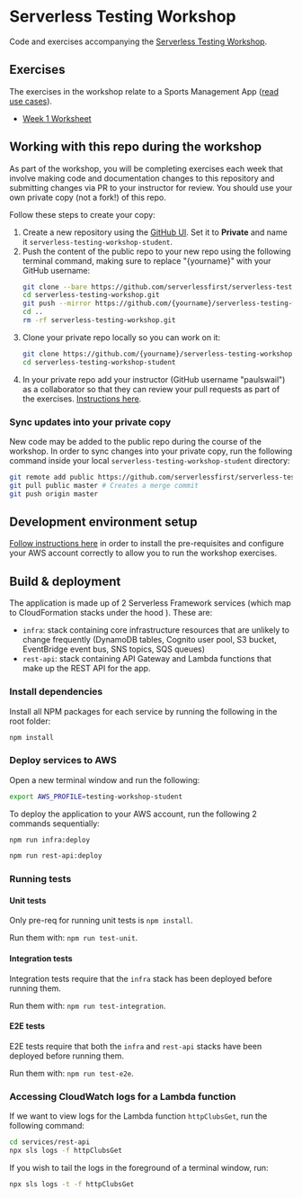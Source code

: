 # Serverless Testing Workshop
Code and exercises accompanying the [Serverless Testing Workshop](https://serverlessfirst.com/workshops/testing/).

## Exercises
The exercises in the workshop relate to a Sports Management App ([read use cases](./docs/app-use-cases.md)).
- [Week 1 Worksheet](./exercises/week1-worksheet.md)


## Working with this repo during the workshop
As part of the workshop, you will be completing exercises each week that involve making code and documentation changes to this repository and submitting changes via PR to your instructor for review. You should use your own private copy (not a fork!) of this repo.

Follow these steps to create your copy:
1. Create a new repository using the [GitHub UI](https://github.com/new). Set it to **Private** and name it `serverless-testing-workshop-student`.
2. Push the content of the public repo to your new repo using the following terminal command, making sure to replace "{yourname}" with your GitHub username:
    ```sh
    git clone --bare https://github.com/serverlessfirst/serverless-testing-workshop.git
    cd serverless-testing-workshop.git
    git push --mirror https://github.com/{yourname}/serverless-testing-workshop-student.git
    cd ..
    rm -rf serverless-testing-workshop.git
    ```
3. Clone your private repo locally so you can work on it:
    ```sh
    git clone https://github.com/{yourname}/serverless-testing-workshop-student.git
    cd serverless-testing-workshop-student
    ```
4. In your private repo add your instructor (GitHub username "paulswail") as a collaborator so that they can review your pull requests as part of the exercises. [Instructions here](https://docs.github.com/en/free-pro-team@latest/github/setting-up-and-managing-your-github-user-account/inviting-collaborators-to-a-personal-repository).

### Sync updates into your private copy
New code may be added to the public repo during the course of the workshop. In order to sync changes into your private copy, run the following command inside your local `serverless-testing-workshop-student` directory:
```sh
git remote add public https://github.com/serverlessfirst/serverless-testing-workshop.git
git pull public master # Creates a merge commit
git push origin master
```

## Development environment setup
[Follow instructions here](./docs/dev-env-setup.md) in order to install the pre-requisites and configure your AWS account correctly to allow you to run the workshop exercises.

## Build & deployment
The application is made up of 2 Serverless Framework services (which map to CloudFormation stacks under the hood ). These are:
- `infra`: stack containing core infrastructure resources that are unlikely to change frequently (DynamoDB tables, Cognito user pool, S3 bucket, EventBridge event bus, SNS topics, SQS queues)
- `rest-api`: stack containing API Gateway and Lambda functions that make up the REST API for the app.

### Install dependencies
Install all NPM packages for each service by running the following in the root folder:
```sh
npm install
```

### Deploy services to AWS
Open a new terminal window and run the following:
```sh
export AWS_PROFILE=testing-workshop-student
```
To deploy the application to your AWS account, run the following 2 commands sequentially:

```sh
npm run infra:deploy
```

```sh
npm run rest-api:deploy
```

### Running tests
#### Unit tests
Only pre-req for running unit tests is `npm install`.

Run them with: `npm run test-unit`.

#### Integration tests
Integration tests require that the `infra` stack has been deployed before running them.

Run them with: `npm run test-integration`.

#### E2E tests
E2E tests require that both the `infra` and `rest-api` stacks have been deployed before running them.

Run them with: `npm run test-e2e`.

### Accessing CloudWatch logs for a Lambda function
If we want to view logs for the Lambda function `httpClubsGet`, run the following command:
```sh
cd services/rest-api
npx sls logs -f httpClubsGet
```

If you wish to tail the logs in the foreground of a terminal window, run:
```sh
npx sls logs -t -f httpClubsGet
```
